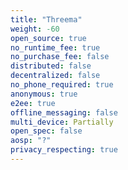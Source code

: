 ```yaml
---
title: "Threema"
weight: -60
open_source: true
no_runtime_fee: true
no_purchase_fee: false
distributed: false
decentralized: false
no_phone_required: true
anonymous: true
e2ee: true
offline_messaging: false
multi_device: Partially
open_spec: false
aosp: "?"
privacy_respecting: true
---
```

